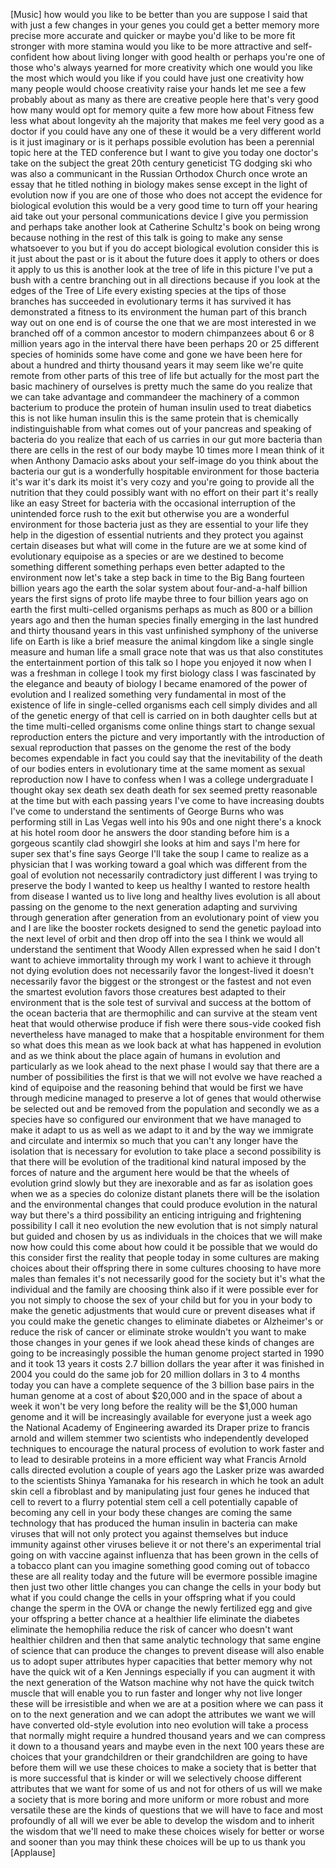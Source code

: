 
[Music]
how would you like to be better than you
are suppose I said that with just a few
changes in your genes you could get a
better memory more precise more accurate
and quicker or maybe you&#39;d like to be
more fit stronger with more stamina
would you like to be more attractive and
self-confident how about living longer
with good health or perhaps you&#39;re one
of those who&#39;s always yearned for more
creativity which one would you like the
most which would you like if you could
have just one creativity how many people
would choose creativity raise your hands
let me see a few probably about as many
as there are creative people here that&#39;s
very good
how many would opt for memory quite a
few more how about Fitness few less what
about longevity ah the majority that
makes me feel very good as a doctor if
you could have any one of these it would
be a very different world is it just
imaginary or is it perhaps possible
evolution has been a perennial topic
here at the TED conference but I want to
give you today one doctor&#39;s take on the
subject the great 20th century
geneticist TG dodging ski who was also a
communicant in the Russian Orthodox
Church once wrote an essay that he
titled nothing in biology makes sense
except in the light of evolution now if
you are one of those who does not accept
the evidence for biological evolution
this would be a very good time to turn
off your hearing aid take out your
personal communications device I give
you permission and perhaps take another
look at Catherine Schultz&#39;s book on
being wrong because nothing in the rest
of this talk is going to make any sense
whatsoever to you
but if you do accept biological
evolution consider this is it just about
the past or is it about the future does
it apply to others or does it apply to
us this is another look at the tree of
life in this picture I&#39;ve put a bush
with a centre branching out in all
directions because if you look at the
edges of the Tree of Life every existing
species at the tips of those branches
has succeeded in evolutionary terms it
has survived it has demonstrated a
fitness to its environment the human
part of this branch way out on one end
is of course the one that we are most
interested in we branched off of a
common ancestor to modern chimpanzees
about 6 or 8 million years ago in the
interval there have been perhaps 20 or
25 different species of hominids some
have come and gone we have been here for
about a hundred and thirty thousand
years it may seem like we&#39;re quite
remote from other parts of this tree of
life but actually for the most part the
basic machinery of ourselves is pretty
much the same do you realize that we can
take advantage and commandeer the
machinery of a common bacterium to
produce the protein of human insulin
used to treat diabetics this is not like
human insulin this is the same protein
that is chemically indistinguishable
from what comes out of your pancreas and
speaking of bacteria do you realize that
each of us carries in our gut more
bacteria than there are cells in the
rest of our body maybe 10 times more
I mean think of it when Anthony Damacio
asks about your self-image do you think
about the bacteria our gut is a
wonderfully hospitable environment for
those bacteria it&#39;s war
it&#39;s dark its moist it&#39;s very cozy and
you&#39;re going to provide all the
nutrition that they could possibly want
with no effort on their part it&#39;s really
like an easy Street for bacteria with
the occasional interruption of the
unintended force rush to the exit but
otherwise you are a wonderful
environment for those bacteria just as
they are essential to your life they
help in the digestion of essential
nutrients and they protect you against
certain diseases but what will come in
the future are we at some kind of
evolutionary equipoise as a species or
are we destined to become something
different something perhaps even better
adapted to the environment now let&#39;s
take a step back in time to the Big Bang
fourteen billion years ago the earth the
solar system about four-and-a-half
billion years the first signs of proto
life maybe three to four billion years
ago on earth the first multi-celled
organisms perhaps as much as 800 or a
billion years ago and then the human
species finally emerging in the last
hundred and thirty thousand years in
this vast unfinished symphony of the
universe life on Earth is like a brief
measure the animal kingdom like a single
single measure and human life
a small grace note that was us that also
constitutes the entertainment portion of
this talk so I hope you enjoyed it
now when I was a freshman in college I
took my first biology class I was
fascinated by the elegance and beauty of
biology I became enamored of the power
of evolution and I realized something
very fundamental in most of the
existence of life in single-celled
organisms each cell simply divides and
all of the genetic energy of that cell
is carried on in both daughter cells
but at the time multi-celled organisms
come online things start to change
sexual reproduction enters the picture
and very importantly with the
introduction of sexual reproduction that
passes on the genome the rest of the
body becomes expendable
in fact you could say that the
inevitability of the death of our bodies
enters in evolutionary time at the same
moment as sexual reproduction now I have
to confess when I was a college
undergraduate I thought okay sex death
sex death death for sex
seemed pretty reasonable at the time but
with each passing years I&#39;ve come to
have increasing doubts I&#39;ve come to
understand the sentiments of George
Burns who was performing still in Las
Vegas well into his 90s and one night
there&#39;s a knock at his hotel room door
he answers the door standing before him
is a gorgeous scantily clad showgirl she
looks at him and says I&#39;m here for super
sex
that&#39;s fine says George I&#39;ll take the
soup
I came to realize as a physician that I
was working toward a goal which was
different from the goal of evolution not
necessarily contradictory just different
I was trying to preserve the body I
wanted to keep us healthy
I wanted to restore health from disease
I wanted us to live long and healthy
lives evolution is all about passing on
the genome to the next generation
adapting and surviving through
generation after generation from an
evolutionary point of view you and I are
like the booster rockets designed to
send the genetic payload into the next
level of orbit and then drop off into
the sea I think we would all understand
the sentiment that Woody Allen expressed
when he said I don&#39;t want to achieve
immortality through my work I want to
achieve it through not dying evolution
does not necessarily favor the
longest-lived
it doesn&#39;t necessarily favor the biggest
or the strongest or the fastest and not
even the smartest evolution favors those
creatures best adapted to their
environment that is the sole test of
survival and success at the bottom of
the ocean bacteria that are thermophilic
and can survive at the steam vent heat
that would otherwise produce if fish
were there sous-vide cooked fish
nevertheless have managed to make that a
hospitable environment for them so what
does this mean as we look back at what
has happened in evolution and as we
think about the place again of humans in
evolution and particularly as we look
ahead to the next phase I would say that
there are a number of possibilities the
first is that we will not evolve we have
reached a kind of equipoise and the
reasoning behind that would be first
we have through medicine managed to
preserve a lot of genes that would
otherwise be selected out and be removed
from the population and secondly we as a
species have so configured our
environment that we have managed to make
it adapt to us as well as we adapt to it
and by the way we immigrate and
circulate and intermix so much that you
can&#39;t any longer have the isolation that
is necessary for evolution to take place
a second possibility is that there will
be evolution of the traditional kind
natural imposed by the forces of nature
and the argument here would be that the
wheels of evolution grind slowly but
they are inexorable and as far as
isolation goes when we as a species do
colonize distant planets there will be
the isolation and the environmental
changes that could produce evolution in
the natural way but there&#39;s a third
possibility an enticing intriguing and
frightening possibility
I call it neo evolution the new
evolution that is not simply natural but
guided and chosen by us as individuals
in the choices that we will make now how
could this come about how could it be
possible that we would do this consider
first the reality that people today in
some cultures are making choices about
their offspring there in some cultures
choosing to have more males than females
it&#39;s not necessarily good for the
society but it&#39;s what the individual and
the family are choosing think also if it
were possible ever for you not simply to
choose the sex of your child but for you
in your body to make the genetic
adjustments that would cure or prevent
diseases what if you could make the
genetic changes to eliminate diabetes or
Alzheimer&#39;s or reduce the risk of cancer
or eliminate stroke
wouldn&#39;t you want to make those changes
in your genes
if we look ahead these kinds of changes
are going to be increasingly possible
the human genome project started in 1990
and it took 13 years it costs 2.7
billion dollars the year after it was
finished in 2004 you could do the same
job for 20 million dollars in 3 to 4
months today you can have a complete
sequence of the 3 billion base pairs in
the human genome at a cost of about
$20,000 and in the space of about a week
it won&#39;t be very long before the reality
will be the $1,000 human genome and it
will be increasingly available for
everyone just a week ago the National
Academy of Engineering awarded its
Draper prize to francis arnold and
willem stemmer two scientists who
independently developed techniques to
encourage the natural process of
evolution to work faster and to lead to
desirable proteins in a more efficient
way what Francis Arnold calls directed
evolution a couple of years ago the
Lasker prize was awarded to the
scientists Shinya Yamanaka for his
research in which he took an adult skin
cell a fibroblast and by manipulating
just four genes he induced that cell to
revert to a flurry potential stem cell a
cell potentially capable of becoming any
cell in your body these changes are
coming the same technology that has
produced the human insulin in bacteria
can make viruses that will not only
protect you against themselves but
induce immunity against other viruses
believe it or not there&#39;s an
experimental trial going on with vaccine
against influenza that has been grown in
the cells of a tobacco plant
can you imagine something good coming
out of tobacco these are all reality
today and the future will be evermore
possible imagine then just two other
little changes you can change the cells
in your body but what if you could
change the cells in your offspring what
if you could change the sperm in the OVA
or change the newly fertilized egg and
give your offspring a better chance at a
healthier life eliminate the diabetes
eliminate the hemophilia reduce the risk
of cancer
who doesn&#39;t want healthier children and
then that same analytic technology that
same engine of science that can produce
the changes to prevent disease will also
enable us to adopt super attributes
hyper capacities that better memory why
not have the quick wit of a Ken Jennings
especially if you can augment it with
the next generation of the Watson
machine why not have the quick twitch
muscle that will enable you to run
faster and longer why not live longer
these will be irresistible and when we
are at a position where we can pass it
on to the next generation and we can
adopt the attributes we want we will
have converted old-style
evolution into neo evolution will take a
process that normally might require a
hundred thousand years and we can
compress it down to a thousand years and
maybe even in the next 100 years these
are choices that your grandchildren or
their grandchildren are going to have
before them will we use these choices to
make a society that is better that is
more successful that is kinder or will
we selectively choose different
attributes that we want for some of us
and not for others of us will we make a
society that is more boring
and more uniform or more robust and more
versatile these are the kinds of
questions that we will have to face and
most profoundly of all will we ever be
able to develop the wisdom and to
inherit the wisdom that we&#39;ll need to
make these choices wisely for better or
worse and sooner than you may think
these choices will be up to us thank you
[Applause]
